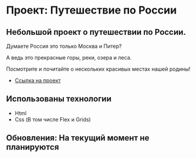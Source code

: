 # Проект: Путешествие по России

## Небольшой проект о путешествии по России. ##

Думаете Россия это только Москва и Питер? 

А ведь это прекрасные горы, реки, озера и леса.

Посмотрите и почитайте о нескольких красивых местах нашей родины!

* [Ссылка на проект](https://highrens.github.io/russian-travel/)

## Использованы технологии

* Html
* Css (В том числе Flex и Grids)

## Обновления: На текущий момент не планируются
